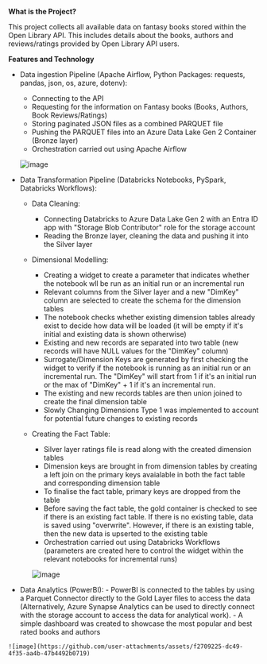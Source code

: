 **What is the Project?**

This project collects all available data on fantasy books stored within the Open Library API. This includes details about the books, authors and reviews/ratings provided by Open Library API users.

**Features and Technology**

  - Data ingestion Pipeline (Apache Airflow, Python Packages: requests, pandas, json, os, azure, dotenv):
    - Connecting to the API
    - Requesting for the information on Fantasy books (Books, Authors, Book Reviews/Ratings)
    - Storing paginated JSON files as a combined PARQUET file
    - Pushing the PARQUET files into an Azure Data Lake Gen 2 Container (Bronze layer)
    - Orchestration carried out using Apache Airflow
   
    ![image](https://github.com/user-attachments/assets/e74e6a4e-3d5c-4624-b9b3-702a5188ae41)
  
  - Data Transformation Pipeline (Databricks Notebooks, PySpark, Databricks Workflows):
    - Data Cleaning:
      - Connecting Databricks to Azure Data Lake Gen 2 with an Entra ID app with "Storage Blob Contributor" role for the storage account
      - Reading the Bronze layer, cleaning the data and pushing it into the Silver layer
   
    - Dimensional Modelling:
      - Creating a widget to create a parameter that indicates whether the notebook wll be run as an initial run or an incremental run
      - Relevant columns from the Silver layer and a new "DimKey" column are selected to create the schema for the dimension tables
      - The notebook checks whether existing dimension tables already exist to decide how data will be loaded (it will be empty if it's initial and existing data is shown              otherwise)
      - Existing and new records are separated into two table (new records will have NULL values for the "DimKey" column)
      - Surrogate/Dimension Keys are generated by first checking the widget to verify if the notebook is running as an initial run or an incremental run. The "DimKey" will             start from 1 if it's an initial run or the max of "DimKey" + 1 if it's an incremental run.
      - The existing and new records tables are then union joined to create the final dimension table
      - Slowly Changing Dimensions Type 1 was implemented to account for potential future changes to existing records
  
    - Creating the Fact Table:
      -  Silver layer ratings file is read along with the created dimension tables
      -  Dimension keys are brought in from dimension tables by creating a left join on the primary keys avaialable in both the fact table and corresponding dimension table
      -  To finalise the fact table, primary keys are dropped from the table
      -  Before saving the fact table, the gold container is checked to see if there is an existing fact table. If there is no existing table, data is saved using "overwrite".          However, if there is an existing table, then the new data is upserted to the existing table
      -  Orchestration carried out using Databricks Workflows (parameters are created here to control the widget within the relevant notebooks for incremental runs)

      ![image](https://github.com/user-attachments/assets/fd7838b6-043a-4f74-899d-d058286f0014)

  -  Data Analytics (PowerBI):
    - PowerBI is connected to the tables by using a Parquet Connector directly to the Gold Layer files to access the data (Alternatively, Azure Synapse Analytics can be used         to directly connect with the storage account to access the data for analytical work).
    - A simple dashboard was created to showcase the most popular and best rated books and authors

    ![image](https://github.com/user-attachments/assets/f2709225-dc49-4f35-aa4b-47b4492b0719)
